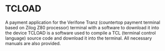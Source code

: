 # TCLOAD
A payment application for the Verifone Tranz (countertop payment terminal based on Zilog Z80 processor) terminal with a software to download it into the device
TCLOAD is a software used to compile a TCL (terminal control language) source code and download it into the terminal.
All necessary manuals are also provided.
